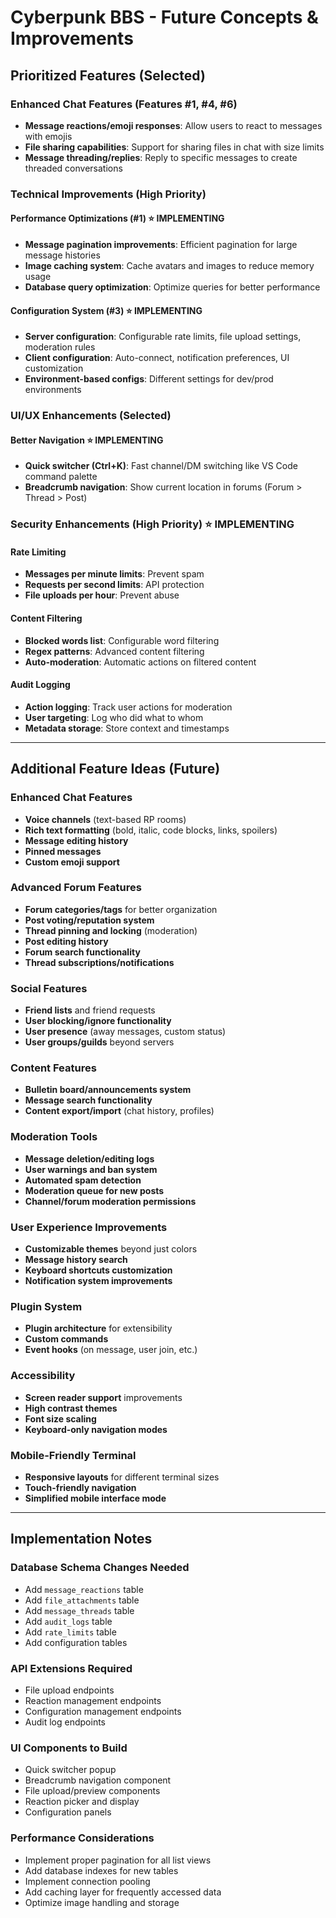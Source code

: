 # Cyberpunk BBS - Future Concepts & Improvements

## Prioritized Features (Selected)

### Enhanced Chat Features (Features #1, #4, #6)
- **Message reactions/emoji responses**: Allow users to react to messages with emojis
- **File sharing capabilities**: Support for sharing files in chat with size limits
- **Message threading/replies**: Reply to specific messages to create threaded conversations

### Technical Improvements (High Priority)

#### Performance Optimizations (#1) ⭐ IMPLEMENTING
- **Message pagination improvements**: Efficient pagination for large message histories
- **Image caching system**: Cache avatars and images to reduce memory usage
- **Database query optimization**: Optimize queries for better performance

#### Configuration System (#3) ⭐ IMPLEMENTING  
- **Server configuration**: Configurable rate limits, file upload settings, moderation rules
- **Client configuration**: Auto-connect, notification preferences, UI customization
- **Environment-based configs**: Different settings for dev/prod environments

### UI/UX Enhancements (Selected)

#### Better Navigation ⭐ IMPLEMENTING
- **Quick switcher (Ctrl+K)**: Fast channel/DM switching like VS Code command palette
- **Breadcrumb navigation**: Show current location in forums (Forum > Thread > Post)

### Security Enhancements (High Priority) ⭐ IMPLEMENTING

#### Rate Limiting
- **Messages per minute limits**: Prevent spam
- **Requests per second limits**: API protection
- **File uploads per hour**: Prevent abuse

#### Content Filtering
- **Blocked words list**: Configurable word filtering
- **Regex patterns**: Advanced content filtering
- **Auto-moderation**: Automatic actions on filtered content

#### Audit Logging
- **Action logging**: Track user actions for moderation
- **User targeting**: Log who did what to whom
- **Metadata storage**: Store context and timestamps

---

## Additional Feature Ideas (Future)

### Enhanced Chat Features
- **Voice channels** (text-based RP rooms)
- **Rich text formatting** (bold, italic, code blocks, links, spoilers)
- **Message editing history**
- **Pinned messages**
- **Custom emoji support**

### Advanced Forum Features
- **Forum categories/tags** for better organization
- **Post voting/reputation system** 
- **Thread pinning and locking** (moderation)
- **Post editing history**
- **Forum search functionality**
- **Thread subscriptions/notifications**

### Social Features
- **Friend lists** and friend requests
- **User blocking/ignore functionality**
- **User presence** (away messages, custom status)
- **User groups/guilds** beyond servers

### Content Features
- **Bulletin board/announcements system**
- **Message search functionality**
- **Content export/import** (chat history, profiles)

### Moderation Tools
- **Message deletion/editing logs**
- **User warnings and ban system**
- **Automated spam detection**
- **Moderation queue for new posts**
- **Channel/forum moderation permissions**

### User Experience Improvements
- **Customizable themes** beyond just colors
- **Message history search**
- **Keyboard shortcuts customization**
- **Notification system improvements**

### Plugin System
- **Plugin architecture** for extensibility
- **Custom commands**
- **Event hooks** (on message, user join, etc.)

### Accessibility
- **Screen reader support** improvements
- **High contrast themes**
- **Font size scaling**
- **Keyboard-only navigation modes**

### Mobile-Friendly Terminal
- **Responsive layouts** for different terminal sizes
- **Touch-friendly navigation**
- **Simplified mobile interface mode**

---

## Implementation Notes

### Database Schema Changes Needed
- Add `message_reactions` table
- Add `file_attachments` table  
- Add `message_threads` table
- Add `audit_logs` table
- Add `rate_limits` table
- Add configuration tables

### API Extensions Required
- File upload endpoints
- Reaction management endpoints
- Configuration management endpoints
- Audit log endpoints

### UI Components to Build
- Quick switcher popup
- Breadcrumb navigation component
- File upload/preview components
- Reaction picker and display
- Configuration panels

### Performance Considerations
- Implement proper pagination for all list views
- Add database indexes for new tables
- Implement connection pooling
- Add caching layer for frequently accessed data
- Optimize image handling and storage
